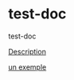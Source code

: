 test-doc
========

test-doc

[Description](/description/)

[un exemple][id]

[id]: http://exemple.com/  "Titre facultatif"

[Daring Fireball]: http://daringfireball.net/
